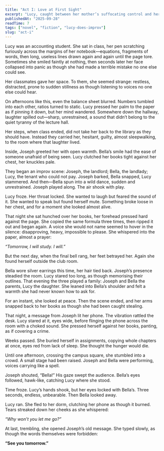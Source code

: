 ```yaml
---
title: "Act I: Love at First Sight" 
excerpt: "Lucy, caught between her mother’s suffocating control and her father’s failed dreams, stumbles into improv as both escape and temptation." 
publishedAt: "2025-09-28" 
readTime: 7
tags: ["novel", "fiction", "lucy-does-improv"] 
slug: "act-i" 
---
```


Lucy was an accounting student. She sat in class, her pen scratching furiously across the margins of her notebook—equations, fragments of words, then long, useless lines drawn again and again until the page tore. Sometimes she smiled faintly at nothing, then seconds later her face collapsed into panic as though she had made a terrible mistake no one else could see.  

Her classmates gave her space. To them, she seemed strange: restless, distracted, prone to sudden stillness as though listening to voices no one else could hear.  

On afternoons like this, even the balance sheet blurred. Numbers tumbled into each other, ratios turned to static. Lucy pressed her palm to the paper as if pinning it down, but her mind wandered. Somewhere down the hallway, laughter spilled out—sharp, unrestrained, a sound that didn’t belong to the quiet tyranny of the lecture hall.  

Her steps, when class ended, did not take her back to the library as they should have. Instead they carried her, hesitant, guilty, almost sleepwalking, to the room where that laughter lived.  

Inside, Joseph greeted her with open warmth. Bella’s smile had the ease of someone unafraid of being seen. Lucy clutched her books tight against her chest, her knuckles pale.  

They began an improv scene: Joseph, the landlord; Bella, the landlady; Lucy, the tenant who could not pay. Joseph barked, Bella snapped, Lucy stammered. And then—Bella spun into a wild dance, sudden and unrestrained. Joseph played along. The air shook with play.  

Lucy froze. Her throat locked. She wanted to laugh but feared the sound of it. She wanted to speak but found herself mute. Something broke loose in her chest, and for a moment she looked almost alive.  

That night she sat hunched over her books, her forehead pressed hard against the page. She copied the same formula three times, then ripped it out and began again. A voice she would not name seemed to hover in the silence: disapproving, heavy, impossible to please. She whispered into the paper, almost a prayer:  

*“Tomorrow, I will study. I will.”*  

But the next day, when the final bell rang, her feet betrayed her. Again she found herself outside the club room.  

Bella wore silver earrings this time, her hair tied back. Joseph’s presence steadied the room. Lucy stared too long, as though memorising their outlines. That evening the three played a family: Joseph and Bella the parents, Lucy the daughter. She leaned into Bella’s shoulder and felt a warmth she had never known how to ask for.  

For an instant, she looked at peace. Then the scene ended, and her arms snapped back to her books as though she had been caught stealing.  

That night, a message from Joseph lit her phone. The vibration rattled the desk. Lucy stared at it, eyes wide, before flinging the phone across the room with a choked sound. She pressed herself against her books, panting, as if covering a crime.  

Weeks passed. She buried herself in assignments, copying whole chapters at once, eyes red from lack of sleep. She thought the hunger would die.  

Until one afternoon, crossing the campus square, she stumbled into a crowd. A small stage had been raised. Joseph and Bella were performing, voices carrying like a spell.  

Joseph shouted, “Bella!” His gaze swept the audience. Bella’s eyes followed, hawk-like, catching Lucy where she stood.  

Time froze. Lucy’s hands shook, but her eyes locked with Bella’s. Three seconds, endless, unbearable. Then Bella looked away.  

Lucy ran. She fled to her dorm, clutching her phone as though it burned. Tears streaked down her cheeks as she whispered:  

*“Why won’t you let me go?”*  

At last, trembling, she opened Joseph’s old message. She typed slowly, as though the words themselves were forbidden:  

**“See you tomorrow.”**